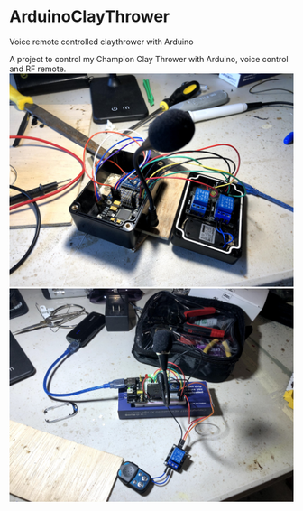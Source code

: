 # ArduinoClayThrower
Voice remote controlled claythrower with Arduino

A project to control my Champion Clay Thrower with Arduino, voice control and RF remote.
![demo](https://github.com/yanqiangyu/ArduinoClayThrower/blob/main/packaging.jpg?raw=true)
![demo](https://github.com/yanqiangyu/ArduinoClayThrower/blob/main/breadboard.jpg?raw=true)
